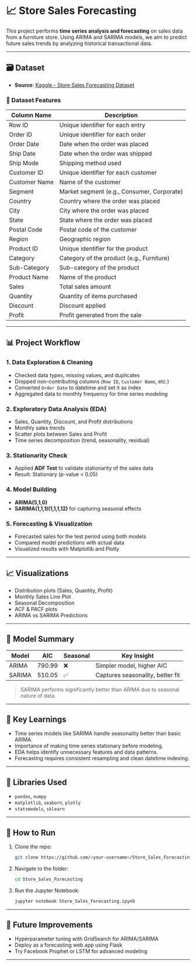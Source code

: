 # 📈 Store Sales Forecasting

This project performs **time series analysis and forecasting** on sales data from a furniture store. Using ARIMA and SARIMA models, we aim to predict future sales trends by analyzing historical transactional data.

---

## 🗃️ Dataset

* **Source**: [Kaggle - Store Sales Forecasting Dataset](https://www.kaggle.com/datasets/tanayatipre/store-sales-forecasting-dataset/data?select=stores_sales_forecasting.csv)


### 📌 Dataset Features

| Column Name   | Description                                |
| ------------- | ------------------------------------------ |
| Row ID        | Unique identifier for each entry           |
| Order ID      | Unique identifier for each order           |
| Order Date    | Date when the order was placed             |
| Ship Date     | Date when the order was shipped            |
| Ship Mode     | Shipping method used                       |
| Customer ID   | Unique identifier for each customer        |
| Customer Name | Name of the customer                       |
| Segment       | Market segment (e.g., Consumer, Corporate) |
| Country       | Country where the order was placed         |
| City          | City where the order was placed            |
| State         | State where the order was placed           |
| Postal Code   | Postal code of the customer                |
| Region        | Geographic region                          |
| Product ID    | Unique identifier for the product          |
| Category      | Category of the product (e.g., Furniture)  |
| Sub-Category  | Sub-category of the product                |
| Product Name  | Name of the product                        |
| Sales         | Total sales amount                         |
| Quantity      | Quantity of items purchased                |
| Discount      | Discount applied                           |
| Profit        | Profit generated from the sale             |

---

## 📊 Project Workflow

### 1. Data Exploration & Cleaning

* Checked data types, missing values, and duplicates
* Dropped non-contributing columns (`Row ID`, `Customer Name`, etc.)
* Converted `Order Date` to datetime and set it as index
* Aggregated data to monthly frequency for time series modeling

### 2. Exploratory Data Analysis (EDA)

* Sales, Quantity, Discount, and Profit distributions
* Monthly sales trends
* Scatter plots between Sales and Profit
* Time series decomposition (trend, seasonality, residual)

### 3. Stationarity Check

* Applied **ADF Test** to validate stationarity of the sales data
* Result: Stationary (p-value < 0.05)

### 4. Model Building

* **ARIMA(5,1,0)**
* **SARIMA(1,1,1)(1,1,1,12)** for capturing seasonal effects

### 5. Forecasting & Visualization

* Forecasted sales for the test period using both models
* Compared model predictions with actual data
* Visualized results with Matplotlib and Plotly

---

## 📈 Visualizations

* Distribution plots (Sales, Quantity, Profit)
* Monthly Sales Line Plot
* Seasonal Decomposition
* ACF & PACF plots
* ARIMA vs SARIMA Predictions

---

## 🧪 Model Summary

| Model  | AIC    | Seasonal | Key Insight                      |
| ------ | ------ | -------- | -------------------------------- |
| ARIMA  | 790.99 | ❌        | Simpler model, higher AIC        |
| SARIMA | 510.05 | ✅        | Captures seasonality, better fit |

> SARIMA performs significantly better than ARIMA due to seasonal nature of data.

---

## 🧠 Key Learnings

* Time series models like SARIMA handle seasonality better than basic ARIMA.
* Importance of making time series stationary before modeling.
* EDA helps identify unnecessary features and data patterns.
* Forecasting requires consistent resampling and clean datetime indexing.

---

## 🔧 Libraries Used

* `pandas`, `numpy`
* `matplotlib`, `seaborn`, `plotly`
* `statsmodels`, `sklearn`

---

## 🚀 How to Run

1. Clone the repo:

   ```bash
   git clone https://github.com/<your-username>/Store_Sales_Forecasting.git
   ```
2. Navigate to the folder:

   ```bash
   cd Store_Sales_Forecasting
   ```
3. Run the Jupyter Notebook:

   ```bash
   jupyter notebook Store_Sales_Forecasting.ipynb
   ```

---

## 📌 Future Improvements

* Hyperparameter tuning with GridSearch for ARIMA/SARIMA
* Deploy as a forecasting web app using Flask
* Try Facebook Prophet or LSTM for advanced modeling

---